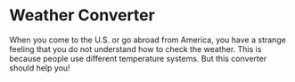 # Weather Converter

When you come to the U.S. or go abroad from America, you have a strange feeling that you do not understand how to check the weather. This is because people use different temperature systems. But this converter should help you!